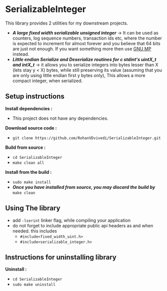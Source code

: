 # SerializableInteger
This library provides 2 utilities for my downstream projects.
 * ***A large fixed width serializable unsigned integer*** -> It can be used as counters, log sequence numbers, transaction ids etc, where the number is expected to increment for almost forever and you believe that 64 bits are just not enough. If you want something more then use [GNU MP](https://gmplib.org/) instead.
 * ***Little endian Serialize and Deserialize routines for c stdint's uintX_t and intX_t*** -> it allows you to serialize integers into bytes lesser than X (lets stay y < X) bytes, while still preserving its value (assuming that you are only using little endian first y bytes only), This allows a more compact integer, when serialized.

## Setup instructions
**Install dependencies :**
 * This project does not have any dependencies.

**Download source code :**
 * `git clone https://github.com/RohanVDvivedi/SerializableInteger.git`

**Build from source :**
 * `cd SerializableInteger`
 * `make clean all`

**Install from the build :**
 * `sudo make install`
 * ***Once you have installed from source, you may discard the build by*** `make clean`

## Using The library
 * add `-lserint` linker flag, while compiling your application
 * do not forget to include appropriate public api headers as and when needed. this includes
   * `#include<fixed_width_uint.h>`
   * `#include<serializable_integer.h>`

## Instructions for uninstalling library

**Uninstall :**
 * `cd SerializableInteger`
 * `sudo make uninstall`
